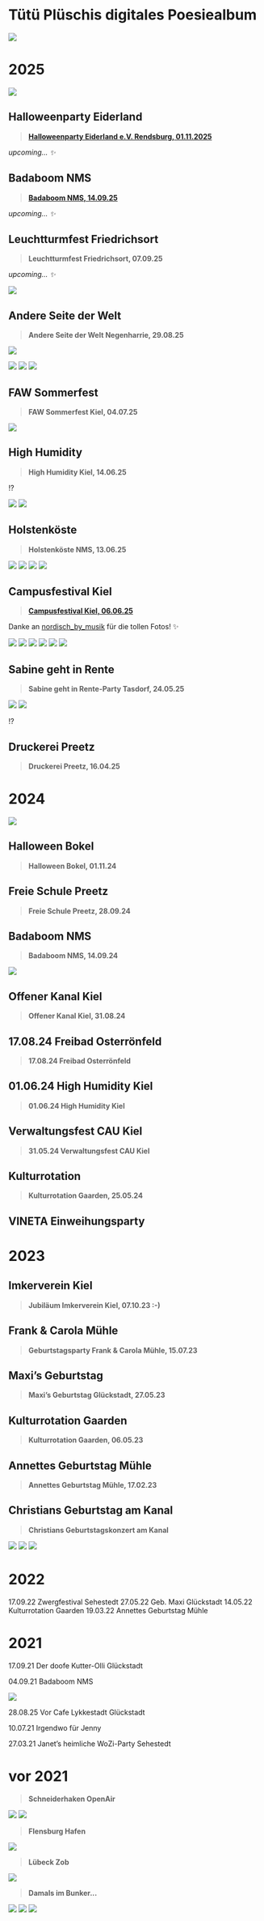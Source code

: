 <!--

author:   TütüPlüsch
email:    
version:  0.1.0
language: de


icon:     https://scontent-ham3-1.xx.fbcdn.net/v/t1.6435-9/166033081_109160117935435_6716537114089072884_n.jpg?_nc_cat=105&ccb=1-7&_nc_sid=cc71e4&_nc_ohc=EaSQcy76RAYQ7kNvwFddIep&_nc_oc=AdmuZnUwIp_c3X3VlW-OGC3ThJPSgCp1VGH6YGP0VSQRah64oJr2q6ZP90zwSeEhhaQ&_nc_zt=23&_nc_ht=scontent-ham3-1.xx&_nc_gid=gV5Vt9UQolPmSdnlDKlZNA&oh=00_AfaKSb-XeGuyiUq93lV6awN7BOYg6tn77x5nPTp-SwtQZQ&oe=68E36840

comment:  Tütü Plüschs digitales Poesiealbum

-->

# Tütü Plüschis digitales Poesiealbum

![](images/tuetuepluesch.jpg)

# 2025

![](images/0000_paris.jpg)

## Halloweenparty Eiderland

>[**Halloweenparty Eiderland e.V. Rendsburg, 01.11.2025**](https://www.eiderland-musik.de/) 

*upcoming... ✨*

## Badaboom NMS

>[**Badaboom NMS, 14.09.25**  ](https://ba-da-boom.de/)

*upcoming... ✨*

## Leuchtturmfest Friedrichsort

>**Leuchtturmfest Friedrichsort, 07.09.25**  

*upcoming... ✨*

![](images/2025_Leuchtturmfest_Plakat.png)

## Andere Seite der Welt

>**Andere Seite der Welt Negenharrie, 29.08.25**  

![](images/2025_andereseite_00.jpg)

![](images/2025_andereseite_01.jpg)
![](images/2025_andereseite_02.jpg)
![](images/2025_andereseite_03.jpg)

## FAW Sommerfest

>**FAW Sommerfest Kiel, 04.07.25**  

![](images/2025_FAW_01.jpg)

## High Humidity

>**High Humidity Kiel, 14.06.25**

!?[](images/2025_hihu_01.mp4)

![](images/2025_hihu_01.jpg)
![](images/2025_hihu_02.jpg)

## Holstenköste

>**Holstenköste NMS, 13.06.25** 

![](images/2025_holstenkoeste_01.jpeg)
![](images/2025_holstenkoeste_02.jpeg)
![](images/2025_holstenkoeste_03.jpeg)
![](images/2025_holstenkoeste_04.jpeg)

## Campusfestival Kiel

>[**Campusfestival Kiel, 06.06.25**](https://campusfestival-kiel.de/line-up/tutuplusch/)

Danke an [nordisch_by_musik](https://www.instagram.com/nordisch_by_musik/) für die tollen Fotos! ✨

![](images/2025_campus_02.jpg)
![](images/2025_campus_03.jpg)
![](images/2025_campus_04.jpg)
![](images/2025_campus_05.jpg)
![](images/2025_campus_06.jpg)
![](images/2025_campus_01.jpeg)

## Sabine geht in Rente

>**Sabine geht in Rente-Party Tasdorf, 24.05.25**

![](images/2025_sabine_01.jpeg)
![](images/2025_sabine_02.jpeg)

!?[](images/2025_sabine_01.mp4)

## Druckerei Preetz

>**Druckerei Preetz, 16.04.25**


# 2024 

![](https://scontent-ham3-1.xx.fbcdn.net/v/t39.30808-6/476139901_970093081883348_502470129932649482_n.jpg?_nc_cat=103&ccb=1-7&_nc_sid=f727a1&_nc_ohc=uigZ1YSad_MQ7kNvwELLf0e&_nc_oc=AdlqqeNzuD2c-zugo6tVo3VGK8hsSihCvLDLlGpHC7pAKmtpye0ZVgZFtAH3PXpgpQ8&_nc_zt=23&_nc_ht=scontent-ham3-1.xx&_nc_gid=Ki2wcBQAdkDSd4VO8jej3Q&oh=00_Afa5GDUc-8kGKQS9EQsKeP0dgs9eG3F_Hol1QrJrNakKzg&oe=68C1DA1E)

## Halloween Bokel

>**Halloween Bokel, 01.11.24** 

## Freie Schule Preetz

>**Freie Schule Preetz, 28.09.24**

## Badaboom NMS

>**Badaboom NMS, 14.09.24**

![](../Tuetuepluesch/images/2024_badaboom.jpg)

## Offener Kanal Kiel 

>**Offener Kanal Kiel, 31.08.24**

## 17.08.24 Freibad Osterrönfeld 

>**17.08.24 Freibad Osterrönfeld**

## 01.06.24 High Humidity Kiel

>**01.06.24 High Humidity Kiel**

## Verwaltungsfest CAU Kiel
>**31.05.24 Verwaltungsfest CAU Kiel**

## Kulturrotation

>**Kulturrotation Gaarden, 25.05.24**

## VINETA Einweihungsparty 

# 2023 
## Imkerverein Kiel

>**Jubiläum Imkerverein Kiel, 07.10.23  :-)**

## Frank & Carola Mühle

>**Geburtstagsparty Frank & Carola Mühle, 15.07.23**

## Maxi’s Geburtstag
>**Maxi’s Geburtstag Glückstadt, 27.05.23**

## Kulturrotation Gaarden 

>**Kulturrotation Gaarden, 06.05.23**

## Annettes Geburtstag Mühle 

>**Annettes Geburtstag Mühle, 17.02.23**

## Christians Geburtstag am Kanal
>**Christians Geburtstagskonzert am Kanal**

![](https://scontent-ham3-1.xx.fbcdn.net/v/t39.30808-6/475969695_970093098550013_1167407757568085761_n.jpg?_nc_cat=102&ccb=1-7&_nc_sid=f727a1&_nc_ohc=NuhRuLmamtEQ7kNvwH3dCxe&_nc_oc=AdkvUG0YEhtsTUUsx2ZQ3u0qGQ7HS8SA-1DwnVoLuiuXWw9uUFM6GUM7baCUCgbZKro&_nc_zt=23&_nc_ht=scontent-ham3-1.xx&_nc_gid=rM7Mj6YvMHA3J0sdX4WXdA&oh=00_AfaCeC0wV6_JKZ2JACtN-xKp8_ns--FkME6X9yT274xTuw&oe=68C1CD8F)
![](https://scontent-ham3-1.xx.fbcdn.net/v/t39.30808-6/476146441_970093088550014_1302329010060950572_n.jpg?_nc_cat=108&ccb=1-7&_nc_sid=f727a1&_nc_ohc=LlglJVYA1ykQ7kNvwFfaCX_&_nc_oc=AdkLBtAtGH_oaH7-nXzTOKoc1XL600D59nAKooXKum3fQzJya46cZHxLuDq3vsVrYo0&_nc_zt=23&_nc_ht=scontent-ham3-1.xx&_nc_gid=iCmeF2aB6rf7lYEi6y4Zxw&oh=00_Afa6VJnncPSVMWE0NTrNfps8KVuqGPFulG3drnGimnEwTw&oe=68C1A695)
![](https://scontent-ham3-1.xx.fbcdn.net/v/t39.30808-6/475826792_970093041883352_422307330502546004_n.jpg?_nc_cat=103&ccb=1-7&_nc_sid=f727a1&_nc_ohc=dzruL2u79YYQ7kNvwEDNf8S&_nc_oc=AdmOeinQ-3yhdmjQr8JOtBb9TjlN7zeyJQ5dnYzeuDZs5taXdizaK0Cp57rWtij9dU0&_nc_zt=23&_nc_ht=scontent-ham3-1.xx&_nc_gid=5HDA05gJ8nw1PL99z1WybQ&oh=00_AfbWzY1320MWCdGydpbfGJ2yB4wnoonnYb1ior2X2Rv72w&oe=68C1EC7D)





# 2022 
17.09.22 Zwergfestival Sehestedt 
27.05.22 Geb. Maxi Glückstadt 
14.05.22 Kulturrotation Gaarden 
19.03.22 Annettes Geburtstag Mühle 





# 2021 
17.09.21 Der doofe Kutter-Olli Glückstadt 

04.09.21 Badaboom NMS 

![](https://scontent-ham3-1.xx.fbcdn.net/v/t39.30808-6/476433396_970093011883355_2643699570871203287_n.jpg?_nc_cat=106&ccb=1-7&_nc_sid=f727a1&_nc_ohc=PKBTwOXvFxUQ7kNvwG9Y6_i&_nc_oc=Adl3Yj8KAcTXb9dBSwsqUhxRVmSHXfdyTYakzpuU9j7236HoBffCl52KLiiaKy7r2SA&_nc_zt=23&_nc_ht=scontent-ham3-1.xx&_nc_gid=YGEGJdJE2guvgZm47Jcl0A&oh=00_Afaw8qLK0Z9IS_yMtVy9bdegoWqfFoixR0lw_4-rF80u2Q&oe=68C1D278)

28.08.25 Vor Cafe Lykkestadt Glückstadt 

10.07.21 Irgendwo für Jenny 

27.03.21 Janet’s heimliche WoZi-Party Sehestedt 


# vor 2021

>**Schneiderhaken OpenAir**

![](https://scontent-ham3-1.xx.fbcdn.net/v/t39.30808-6/476031359_970092975216692_6069865196131190027_n.jpg?_nc_cat=108&ccb=1-7&_nc_sid=f727a1&_nc_ohc=mlfqzgivzgQQ7kNvwHlyd6h&_nc_oc=Adn7Gt90ALzQd06QeYG46WZXl_dGZTYO9Y82-evsSgb6uL0YLQ3k24gjsgF-y7RCmA8&_nc_zt=23&_nc_ht=scontent-ham3-1.xx&_nc_gid=6lWOXC-AoW2_6IxNkrKpNQ&oh=00_AfYMbEyiX2R3C3PY1SUw8NGruaqoS4OHtLakjw3qYBirHQ&oe=68C1B5B1)
![](https://scontent-ham3-1.xx.fbcdn.net/v/t39.30808-6/476100784_970093025216687_9153821641055525652_n.jpg?_nc_cat=111&ccb=1-7&_nc_sid=f727a1&_nc_ohc=uMdYfKRCor8Q7kNvwFPSkT7&_nc_oc=AdmX3Q2yhqlhTEpUy_77BLU9AOTthywozDI7Rm2VRRtYePbyYEAtjcLLvFdD8g5LWCg&_nc_zt=23&_nc_ht=scontent-ham3-1.xx&_nc_gid=XRVNTyOj9_jeIm9zOoqAaw&oh=00_AfaMIdfWAUB9TdmfkajxW0Ab7p5uZiodELPNr87Wqa-1rw&oe=68C1C985)

>**Flensburg Hafen**

![](https://scontent-ham3-1.xx.fbcdn.net/v/t39.30808-6/475847032_970093015216688_7408651343137492573_n.jpg?_nc_cat=103&ccb=1-7&_nc_sid=f727a1&_nc_ohc=hzvzr0FmujYQ7kNvwF5xRbF&_nc_oc=AdnmgM-2FU22xvdl2yMsNli6dW46nqnB2neze9N-HRO-kKJ7nTmZZb_zonwDClv4lGo&_nc_zt=23&_nc_ht=scontent-ham3-1.xx&_nc_gid=_7rz58o3O4rMcI0VFR8ByA&oh=00_AfbrvS23iFaKBRNvArdD3HMPX6ZZy7F4If5WGqYRoWWLGA&oe=68C1BF3F)

>**Lübeck Zob**

![](https://scontent-ham3-1.xx.fbcdn.net/v/t39.30808-6/476110534_970092988550024_7185944928072022778_n.jpg?_nc_cat=107&ccb=1-7&_nc_sid=f727a1&_nc_ohc=GVs0OCvMLqEQ7kNvwEkLVTa&_nc_oc=AdnCBGVDvTf_G1f6ZenCvdTXQ1HkWYWBI40hlyKT7g2BQKZMxhZnpuniPvSXAPJz_qQ&_nc_zt=23&_nc_ht=scontent-ham3-1.xx&_nc_gid=wmBKP5536eJmcwGOXbJGjw&oh=00_AfZeEDwSNQjQDPFyrOMWr1ZjTEewzGB6bYa3GoqUwy_mZA&oe=68C1BD97)

>**Damals im Bunker...**

![](https://scontent-ham3-1.xx.fbcdn.net/v/t39.30808-6/476146950_970093055216684_3868579571799959417_n.jpg?_nc_cat=105&ccb=1-7&_nc_sid=f727a1&_nc_ohc=UCYXibpkPcwQ7kNvwFpyKLH&_nc_oc=AdklOGbStx7R63AABuPBoPiD97byMkbmgfTsw5bt7LkhlY0LTVTYomB3qoODH_EK_PI&_nc_zt=23&_nc_ht=scontent-ham3-1.xx&_nc_gid=3GAlkiMe6Eod_xSVuHG0cw&oh=00_AfZdDQ2Mbi_25QicAusFrRZH1-cn6fIymmTzyRqG0fErfg&oe=68C1D19B)
![](https://scontent-ham3-1.xx.fbcdn.net/v/t39.30808-6/476218510_970092958550027_1941640883906438194_n.jpg?_nc_cat=109&ccb=1-7&_nc_sid=f727a1&_nc_ohc=tyB1FH4XwUoQ7kNvwHq1GNl&_nc_oc=Adl9fTX1r3C_ORfWMeHGcQSJb49mIQe-ROeWcEc1M9h9l6els84pzoDut1l-ouyndwg&_nc_zt=23&_nc_ht=scontent-ham3-1.xx&_nc_gid=alqVlqZBWMf2riCpcMIx-g&oh=00_AfaU4gsjzajUnStdomFz9ARvfsCDb8_lpKGC2RK5TdHRHA&oe=68C1D0FB)
![](https://scontent-ham3-1.xx.fbcdn.net/v/t39.30808-6/476110534_970092981883358_217809983363935669_n.jpg?_nc_cat=107&ccb=1-7&_nc_sid=f727a1&_nc_ohc=xbaBYJZdk4MQ7kNvwGYFhZP&_nc_oc=Adktb5rGjUOgwYmCqjn4f97wa9ewGXcD2Pd5mKnLJqWROfDcRCoG-zrz6L15lBkLNXA&_nc_zt=23&_nc_ht=scontent-ham3-1.xx&_nc_gid=qeLM7tNONuDxXrjGngN0DQ&oh=00_AfYCs1MoRXOfH2MzXRYaV1mRaceOlRYbkfEllhYb6jBLyg&oe=68C1D18B)
